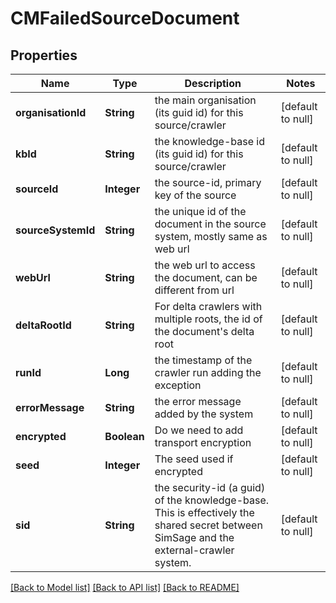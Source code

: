 # CMFailedSourceDocument
## Properties

| Name | Type | Description | Notes |
|------------ | ------------- | ------------- | -------------|
| **organisationId** | **String** | the main organisation (its guid id) for this source/crawler | [default to null] |
| **kbId** | **String** | the knowledge-base id (its guid id) for this source/crawler | [default to null] |
| **sourceId** | **Integer** | the source-id, primary key of the source | [default to null] |
| **sourceSystemId** | **String** | the unique id of the document in the source system, mostly same as web url | [default to null] |
| **webUrl** | **String** | the web url to access the document, can be different from url | [default to null] |
| **deltaRootId** | **String** | For delta crawlers with multiple roots, the id of the document&#39;s delta root | [default to null] |
| **runId** | **Long** | the timestamp of the crawler run adding the exception | [default to null] |
| **errorMessage** | **String** | the error message added by the system | [default to null] |
| **encrypted** | **Boolean** | Do we need to add transport encryption | [default to null] |
| **seed** | **Integer** | The seed used if encrypted | [default to null] |
| **sid** | **String** | the security-id (a guid) of the knowledge-base.  This is effectively the shared secret between SimSage and the external-crawler system. | [default to null] |

[[Back to Model list]](../README.md#documentation-for-models) [[Back to API list]](../README.md#documentation-for-api-endpoints) [[Back to README]](../README.md)

